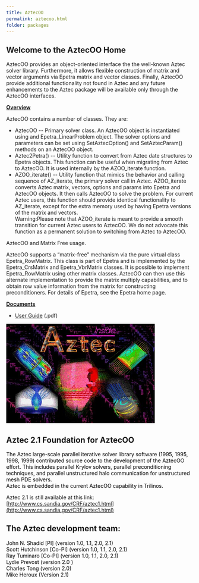```yaml
---
title: AztecOO
permalink: aztecoo.html
folder: packages
---
```


## Welcome to the AztecOO Home

AztecOO provides an object-oriented interface the the well-known Aztec solver library. Furthermore, it allows flexible construction of matrix and vector arguments via Epetra matrix and vector classes. Finally, AztecOO provide additional functionality not found in Aztec and any future enhancements to the Aztec package will be available only through the AztecOO interfaces.

<span style="text-decoration: underline;">**Overview**</span>

AztecOO contains a number of classes. They are:

*   AztecOO -- Primary solver class. An AztecOO object is instantiated using and Epetra_LinearProblem object. The solver options and parameters can be set using SetAztecOption() and SetAztecParam() methods on an AztecOO object.
*   Aztec2Petra() -- Utility function to convert from Aztec date structures to Epetra objects. This function can be useful when migrating from Aztec to AztecOO. It is used internally by the AZOO_iterate function.
*   AZOO_iterate() -- Utility function that mimics the behavior and calling sequence of AZ_iterate, the primary solver call in Aztec. AZOO_iterate converts Aztec matrix, vectors, options and params into Epetra and AztecOO objects. It then calls AztecOO to solve the problem. For current Aztec users, this function should provide identical functionality to AZ_iterate, except for the extra memory used by having Epetra versions of the matrix and vectors.  
    Warning:Please note that AZOO_iterate is meant to provide a smooth transition for current Aztec users to AztecOO. We do not advocate this function as a permanent solution to switching from Aztec to AztecOO.

AztecOO and Matrix Free usage.

AztecOO supports a “matrix-free” mechanism via the pure virtual class Epetra_RowMatrix. This class is part of Epetra and is implemented by the Epetra_CrsMatrix and Epetra_VbrMatrix classes. It is possible to implement Epetra_RowMatrix using other matrix classes. AztecOO can then use this alternate implementation to provide the matrix multiply capabilities, and to obtain row value information from the matrix for constructing preconditioners. For details of Epetra, see the Epetra home page.

<span style="text-decoration: underline;">**Documents**</span>

*   [User Guide](pdfs/AztecOOUserGuide.pdf) (.pdf)

![](images/aztec.jpg)

## Aztec 2.1 Foundation for AztecOO

<div style="color: #000000;">The Aztec large-scale parallel iterative solver library software (1995, 1995, 1998, 1999) contributed source code to the development of the AztecOO effort. This includes parallel Krylov solvers, parallel preconditioning techniques, and parallel unstructured halo communication for unstructured mesh PDE solvers.</div>

<div style="color: #000000;">Aztec is embedded in the current AztecOO capability in Trilinos.</div>

Aztec 2.1 is still available at this link: [http://www.cs.sandia.gov/CRF/aztec1.html](http://www.cs.sandia.gov/CRF/aztec1.html)

## The Aztec development team:

<div style="color: #000000;">John N. Shadid [PI] (version 1.0, 1.1, 2.0, 2.1)</div>

<div style="color: #000000;">Scott Hutchinson [Co-PI] (version 1.0, 1.1, 2.0, 2.1)</div>

<div style="color: #000000;">Ray Tuminaro [Co-PI] (version 1.0, 1.1, 2.0, 2.1)</div>

<div style="color: #000000;">Lydie Prevost (version 2.0 )</div>

<div style="color: #000000;">Charles Tong (version 2.0)</div>

<div style="color: #000000;">Mike Heroux (Version 2.1)</div>
